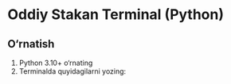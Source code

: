 # Oddiy Stakan Terminal (Python)

## O‘rnatish
1. Python 3.10+ o‘rnating
2. Terminalda quyidagilarni yozing:
